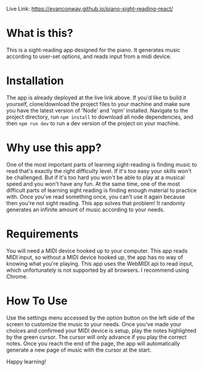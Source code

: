 Live Link: https://evanconway.github.io/piano-sight-reading-react/

# What is this?
This is a sight-reading app designed for the piano. It generates music according to user-set options, and reads input from a midi device. 

# Installation
The app is already deployed at the live link above. If you'd like to build it yourself, clone/download the project files to your machine and make sure you have the latest version of 'Node' and 'npm' installed. Navigate to the project directory, run `npm install` to download all node dependencies, and then `npm run dev` to run a dev version of the project on your machine.

# Why use this app?
One of the most important parts of learning sight-reading is finding music to read that's exactly the right difficulty level. If it's too easy your skills won't be challenged. But if it's too hard you won't be able to play at a musical speed and you won't have any fun. At the same time, one of the most difficult parts of learning sight reading is finding enough material to practice with. Once you've read something once, you can't use it again because then you're not sight reading. This app solves that problem! It randomly generates an infinite amount of music according to your needs.

# Requirements
You will need a MIDI device hooked up to your computer. This app reads MIDI input, so without a MIDI device hooked up, the app has no way of knowing what you're playing. This app uses the WebMIDI api to read input, which unfortunately is not supported by all browsers. I recommend using Chrome.

# How To Use
Use the settings menu accessed by the option button on the left side of the screen to customize the music to your needs. Once you've made your choices and confirmed your MIDI device is setup, play the notes highlighted by the green cursor. The cursor will only advance if you play the correct notes. Once you reach the end of the page, the app will automatically generate a new page of music with the cursor at the start. 

Happy learning!
